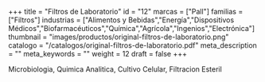 +++
title = "Filtros de Laboratorio"
id = "12"
marcas = ["Pall"]
familias = ["Filtros"]
industrias = ["Alimentos y Bebidas","Energía","Dispositivos Médicos","Biofarmacéuticos","Química","Agrícola","Ingenios","Electrónica"]
thumbnail = "images/productos/original-filtros-de-laboratorio.png"
catalogo = "/catalogos/original-filtros-de-laboratorio.pdf"
meta_description = ""
meta_keywords = ""
weight = 12
draft = false
+++
<p>Microbiologia, Quimica Analitica, Cultivo Celular, Filtracion Esteril</p>